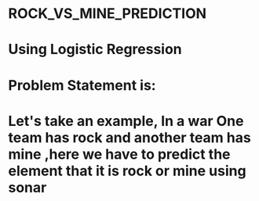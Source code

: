 # ROCK_VS_MINE_PREDICTION
# Using Logistic Regression
# Problem Statement is:
# Let's take an example, In a war One team has rock and another team has mine ,here we have to predict the element that it is rock or mine using sonar 
